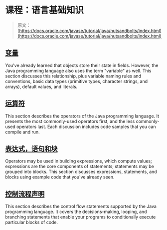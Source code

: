 # 课程：语言基础知识

> 原文： [https://docs.oracle.com/javase/tutorial/java/nutsandbolts/index.html](https://docs.oracle.com/javase/tutorial/java/nutsandbolts/index.html)

## [变量](variables.html)

You've already learned that objects store their state in fields. However, the Java programming language also uses the term "variable" as well. This section discusses this relationship, plus variable naming rules and conventions, basic data types (primitive types, character strings, and arrays), default values, and literals.

## [运算符](operators.html)

This section describes the operators of the Java programming language. It presents the most commonly-used operators first, and the less commonly-used operators last. Each discussion includes code samples that you can compile and run.

## [表达式，语句和块](expressions.html)

Operators may be used in building expressions, which compute values; expressions are the core components of statements; statements may be grouped into blocks. This section discusses expressions, statements, and blocks using example code that you've already seen.

## [控制流程声明](flow.html)

This section describes the control flow statements supported by the Java programming language. It covers the decisions-making, looping, and branching statements that enable your programs to conditionally execute particular blocks of code.